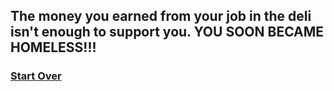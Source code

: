 ## The money you earned from your job in the deli isn't enough to support you. YOU SOON BECAME HOMELESS!!!

### [Start Over](./home.md)
